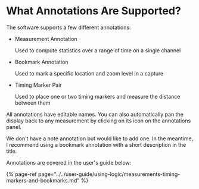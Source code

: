 # What Annotations Are Supported?

The software supports a few different annotations:

* Measurement Annotation

    Used to compute statistics over a range of time on a single channel

* Bookmark Annotation

    Used to mark a specific location and zoom level in a capture

* Timing Marker Pair

    Used to place one or two timing markers and measure the distance between them

All annotations have editable names. You can also automatically pan the display back to any measurement by clicking on its icon on the annotations panel.

We don't have a note annotation but would like to add one. In the meantime, I recommend using a bookmark annotation with a short description in the title.

Annotations are covered in the user's guide below:

{% page-ref page="../../user-guide/using-logic/measurements-timing-markers-and-bookmarks.md" %}

